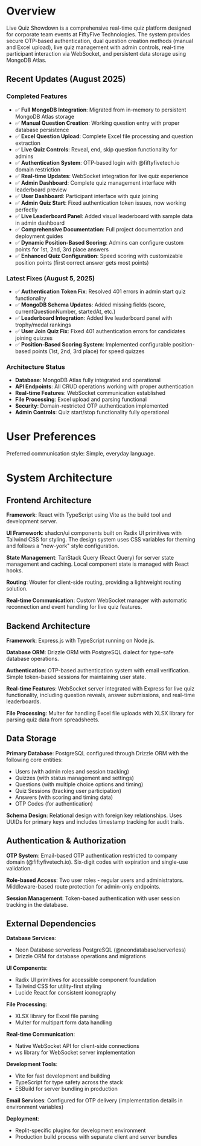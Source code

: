# Overview

Live Quiz Showdown is a comprehensive real-time quiz platform designed for corporate team events at FiftyFive Technologies. The system provides secure OTP-based authentication, dual question creation methods (manual and Excel upload), live quiz management with admin controls, real-time participant interaction via WebSocket, and persistent data storage using MongoDB Atlas.

## Recent Updates (August 2025)

### Completed Features
- ✅ **Full MongoDB Integration**: Migrated from in-memory to persistent MongoDB Atlas storage
- ✅ **Manual Question Creation**: Working question entry with proper database persistence  
- ✅ **Excel Question Upload**: Complete Excel file processing and question extraction
- ✅ **Live Quiz Controls**: Reveal, end, skip question functionality for admins
- ✅ **Authentication System**: OTP-based login with @fiftyfivetech.io domain restriction
- ✅ **Real-time Updates**: WebSocket integration for live quiz experience
- ✅ **Admin Dashboard**: Complete quiz management interface with leaderboard preview
- ✅ **User Dashboard**: Participant interface with quiz joining
- ✅ **Admin Quiz Start**: Fixed authentication token issues, now working perfectly
- ✅ **Live Leaderboard Panel**: Added visual leaderboard with sample data in admin dashboard
- ✅ **Comprehensive Documentation**: Full project documentation and deployment guides
- ✅ **Dynamic Position-Based Scoring**: Admins can configure custom points for 1st, 2nd, 3rd place answers
- ✅ **Enhanced Quiz Configuration**: Speed scoring with customizable position points (first correct answer gets most points)

### Latest Fixes (August 5, 2025)
- ✅ **Authentication Token Fix**: Resolved 401 errors in admin start quiz functionality
- ✅ **MongoDB Schema Updates**: Added missing fields (score, currentQuestionNumber, startedAt, etc.)
- ✅ **Leaderboard Integration**: Added live leaderboard panel with trophy/medal rankings
- ✅ **User Join Quiz Fix**: Fixed 401 authentication errors for candidates joining quizzes
- ✅ **Position-Based Scoring System**: Implemented configurable position-based points (1st, 2nd, 3rd place) for speed quizzes

### Architecture Status
- **Database**: MongoDB Atlas fully integrated and operational
- **API Endpoints**: All CRUD operations working with proper authentication
- **Real-time Features**: WebSocket communication established
- **File Processing**: Excel upload and parsing functional
- **Security**: Domain-restricted OTP authentication implemented
- **Admin Controls**: Quiz start/stop functionality fully operational

# User Preferences

Preferred communication style: Simple, everyday language.

# System Architecture

## Frontend Architecture

**Framework**: React with TypeScript using Vite as the build tool and development server.

**UI Framework**: shadcn/ui components built on Radix UI primitives with Tailwind CSS for styling. The design system uses CSS variables for theming and follows a "new-york" style configuration.

**State Management**: TanStack Query (React Query) for server state management and caching. Local component state is managed with React hooks.

**Routing**: Wouter for client-side routing, providing a lightweight routing solution.

**Real-time Communication**: Custom WebSocket manager with automatic reconnection and event handling for live quiz features.

## Backend Architecture

**Framework**: Express.js with TypeScript running on Node.js.

**Database ORM**: Drizzle ORM with PostgreSQL dialect for type-safe database operations.

**Authentication**: OTP-based authentication system with email verification. Simple token-based sessions for maintaining user state.

**Real-time Features**: WebSocket server integrated with Express for live quiz functionality, including question reveals, answer submissions, and real-time leaderboards.

**File Processing**: Multer for handling Excel file uploads with XLSX library for parsing quiz data from spreadsheets.

## Data Storage

**Primary Database**: PostgreSQL configured through Drizzle ORM with the following core entities:
- Users (with admin roles and session tracking)
- Quizzes (with status management and settings)
- Questions (with multiple choice options and timing)
- Quiz Sessions (tracking user participation)
- Answers (with scoring and timing data)
- OTP Codes (for authentication)

**Schema Design**: Relational design with foreign key relationships. Uses UUIDs for primary keys and includes timestamp tracking for audit trails.

## Authentication & Authorization

**OTP System**: Email-based OTP authentication restricted to company domain (@fiftyfivetech.io). Six-digit codes with expiration and single-use validation.

**Role-based Access**: Two user roles - regular users and administrators. Middleware-based route protection for admin-only endpoints.

**Session Management**: Token-based authentication with user session tracking in the database.

## External Dependencies

**Database Services**: 
- Neon Database serverless PostgreSQL (@neondatabase/serverless)
- Drizzle ORM for database operations and migrations

**UI Components**:
- Radix UI primitives for accessible component foundation
- Tailwind CSS for utility-first styling
- Lucide React for consistent iconography

**File Processing**:
- XLSX library for Excel file parsing
- Multer for multipart form data handling

**Real-time Communication**:
- Native WebSocket API for client-side connections
- ws library for WebSocket server implementation

**Development Tools**:
- Vite for fast development and building
- TypeScript for type safety across the stack
- ESBuild for server bundling in production

**Email Services**: Configured for OTP delivery (implementation details in environment variables)

**Deployment**: 
- Replit-specific plugins for development environment
- Production build process with separate client and server bundles